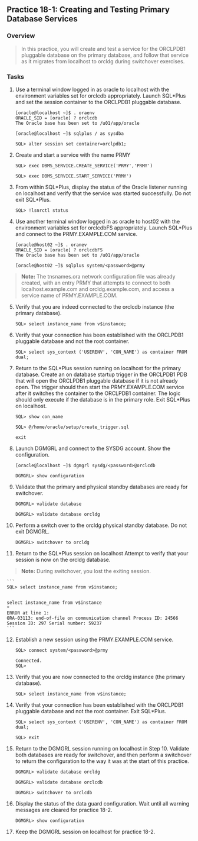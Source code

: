 
Practice 18-1: Creating and Testing Primary Database Services
-------------------------------------------------------------

### Overview

> In this practice, you will create and test a service for the ORCLPDB1
> pluggable database on the primary database, and follow that service as
> it migrates from localhost to orcldg during switchover exercises.

### Tasks

1.  Use a terminal window logged in as oracle to localhost with the
    environment variables set for orclcdb appropriately. Launch
    SQL\*Plus and set the session container to the ORCLPDB1 pluggable
    database.

    ```
    [oracle@localhost ~]$ . oraenv
    ORACLE_SID = [oracle] ? orclcdb
    The Oracle base has been set to /u01/app/oracle 
    
    [oracle@localhost ~]$ sqlplus / as sysdba

    SQL> alter session set container=orclpdb1;
    ```


2.  Create and start a service with the name PRMY

    ```
    SQL> exec DBMS_SERVICE.CREATE_SERVICE('PRMY','PRMY')

    SQL> exec DBMS_SERVICE.START_SERVICE('PRMY')
    ```


3.  From within SQL\*Plus, display the status of the Oracle listener
    running on localhost and verify that the service was started
    successfully. Do not exit SQL\*Plus.

    ```
    SQL> !lsnrctl status
    ```

4.  Use another terminal window logged in as oracle to host02 with the
    environment variables set for orclcdbFS appropriately. Launch
    SQL\*Plus and connect to the PRMY.EXAMPLE.COM service.

    ```
    [oracle@host02 ~]$ . oranev
    ORACLE_SID = [oracle] ? orclcdbFS
    The Oracle base has been set to /u01/app/oracle

    [oracle@host02 ~]$ sqlplus system/<password>@prmy
    ```

> **Note:** The tnsnames.ora network configuration file was already
> created, with an entry PRMY that attempts to connect to both
> localhost.example.com and orcldg.example.com, and access a service
> name of PRMY.EXAMPLE.COM.

5.  Verify that you are indeed connected to the orclcdb instance (the
    primary database).

    ```
    SQL> select instance_name from v$instance;
    ```

6.  Verify that your connection has been established with the ORCLPDB1
    pluggable database and not the root container.

    ```
    SQL> select sys_context ('USERENV', 'CON_NAME') as container FROM dual;
    ```

7.  Return to the SQL\*Plus session running on localhost for the primary
    database. Create an on database startup trigger in the ORCLPDB1 PDB that
    will open the ORCLPDB1 pluggable database if it is not already open. The
    trigger should then start the PRMY.EXAMPLE.COM service after it
    switches the container to the ORCLPDB1 container. The logic should only
    execute if the database is in the primary role. Exit SQL\*Plus on
    localhost.

    ```
    SQL> show con_name

    SQL> @/home/oracle/setup/create_trigger.sql

    exit
    ```

8.  Launch DGMGRL and connect to the SYSDG account. Show the
    configuration.

    ```
    [oracle@localhost ~]$ dgmgrl sysdg/<password>@orclcdb

    DGMGRL> show configuration
    ```

9.  Validate that the primary and physical standby databases are ready
    for switchover.

    ```
    DGMGRL> validate database 

    DGMGRL> validate database orcldg
    ```

10. Perform a switch over to the orcldg physical standby database. Do
    not exit DGMGRL.

    ```
    DGMGRL> switchover to orcldg
    ```

11. Return to the SQL\*Plus session on localhost Attempt to verify that
    your session is now on the orcldg database.
> **Note:** During switchover, you lost the exiting session.

    ```
    SQL> select instance_name from v$instance;


    select instance_name from v$instance
    *
    ERROR at line 1:
    ORA-03113: end-of-file on communication channel Process ID: 24566
    Session ID: 297 Serial number: 59237
    ```

12. Establish a new session using the PRMY.EXAMPLE.COM service.

    ```
    SQL> connect system/<password>@prmy

    Connected.
    SQL>
    ```

13. Verify that you are now connected to the orcldg instance (the
    primary database).

    ```
    SQL> select instance_name from v$instance;
    ```

14. Verify that your connection has been established with the ORCLPDB1
    pluggable database and not the root container. Exit SQL\*Plus.

    ```
    SQL> select sys_context ('USERENV', 'CON_NAME') as container FROM dual;

    SQL> exit
    ```

15. Return to the DGMGRL session running on localhost in Step 10.
    Validate both databases are ready for switchover, and then perform a
    switchover to return the configuration to the way it was at the
    start of this practice.

    ```
    DGMGRL> validate database orcldg 

    DGMGRL> validate database orclcdb

    DGMGRL> switchover to orclcdb
    ```

16. Display the status of the data guard configuration. Wait until all
    warning messages are cleared for practice 18-2.

    ```
    DGMGRL> show configuration
    ```

17. Keep the DGMGRL session on localhost for practice 18-2.
